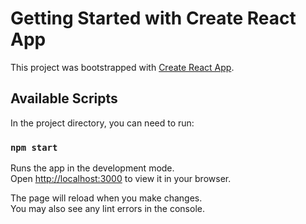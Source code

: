 # Getting Started with Create React App

This project was bootstrapped with [Create React App](https://github.com/facebook/create-react-app).

## Available Scripts

In the project directory, you can need to run:

### `npm start`

Runs the app in the development mode.\
Open [http://localhost:3000](http://localhost:3000) to view it in your browser.

The page will reload when you make changes.\
You may also see any lint errors in the console.
